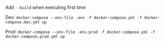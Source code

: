 Add `--build` when executing first time

Dev:
`docker-compose --env-file .env -f docker-compose.yml -f docker-compose.dev.yml up`

Prod:
`docker-compose --env-file .env.prod -f docker-compose.yml -f docker-compose.prod.yml up`

